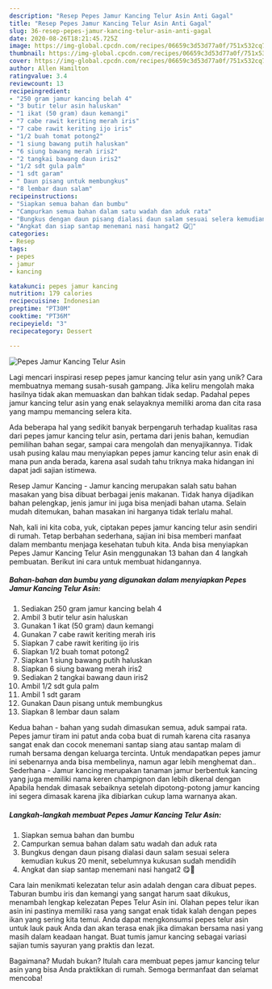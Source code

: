 ```yaml
---
description: "Resep Pepes Jamur Kancing Telur Asin Anti Gagal"
title: "Resep Pepes Jamur Kancing Telur Asin Anti Gagal"
slug: 36-resep-pepes-jamur-kancing-telur-asin-anti-gagal
date: 2020-08-26T18:21:45.725Z
image: https://img-global.cpcdn.com/recipes/06659c3d53d77a0f/751x532cq70/pepes-jamur-kancing-telur-asin-foto-resep-utama.jpg
thumbnail: https://img-global.cpcdn.com/recipes/06659c3d53d77a0f/751x532cq70/pepes-jamur-kancing-telur-asin-foto-resep-utama.jpg
cover: https://img-global.cpcdn.com/recipes/06659c3d53d77a0f/751x532cq70/pepes-jamur-kancing-telur-asin-foto-resep-utama.jpg
author: Allen Hamilton
ratingvalue: 3.4
reviewcount: 13
recipeingredient:
- "250 gram jamur kancing belah 4"
- "3 butir telur asin haluskan"
- "1 ikat (50 gram) daun kemangi"
- "7 cabe rawit keriting merah iris"
- "7 cabe rawit keriting ijo iris"
- "1/2 buah tomat potong2"
- "1 siung bawang putih haluskan"
- "6 siung bawang merah iris2"
- "2 tangkai bawang daun iris2"
- "1/2 sdt gula palm"
- "1 sdt garam"
- " Daun pisang untuk membungkus"
- "8 lembar daun salam"
recipeinstructions:
- "Siapkan semua bahan dan bumbu"
- "Campurkan semua bahan dalam satu wadah dan aduk rata"
- "Bungkus dengan daun pisang dialasi daun salam sesuai selera kemudian kukus 20 menit, sebelumnya kukusan sudah mendidih"
- "Angkat dan siap santap menemani nasi hangat2 😋🙏"
categories:
- Resep
tags:
- pepes
- jamur
- kancing

katakunci: pepes jamur kancing 
nutrition: 179 calories
recipecuisine: Indonesian
preptime: "PT30M"
cooktime: "PT36M"
recipeyield: "3"
recipecategory: Dessert

---
```



![Pepes Jamur Kancing Telur Asin](https://img-global.cpcdn.com/recipes/06659c3d53d77a0f/751x532cq70/pepes-jamur-kancing-telur-asin-foto-resep-utama.jpg)

Lagi mencari inspirasi resep pepes jamur kancing telur asin yang unik? Cara membuatnya memang susah-susah gampang. Jika keliru mengolah maka hasilnya tidak akan memuaskan dan bahkan tidak sedap. Padahal pepes jamur kancing telur asin yang enak selayaknya memiliki aroma dan cita rasa yang mampu memancing selera kita.

Ada beberapa hal yang sedikit banyak berpengaruh terhadap kualitas rasa dari pepes jamur kancing telur asin, pertama dari jenis bahan, kemudian pemilihan bahan segar, sampai cara mengolah dan menyajikannya. Tidak usah pusing kalau mau menyiapkan pepes jamur kancing telur asin enak di mana pun anda berada, karena asal sudah tahu triknya maka hidangan ini dapat jadi sajian istimewa.

Resep Jamur Kancing - Jamur kancing merupakan salah satu bahan masakan yang bisa dibuat berbagai jenis makanan. Tidak hanya dijadikan bahan pelengkap, jenis jamur ini juga bisa menjadi bahan utama. Selain mudah ditemukan, bahan masakan ini harganya tidak terlalu mahal.


Nah, kali ini kita coba, yuk, ciptakan pepes jamur kancing telur asin sendiri di rumah. Tetap berbahan sederhana, sajian ini bisa memberi manfaat dalam membantu menjaga kesehatan tubuh kita. Anda bisa menyiapkan Pepes Jamur Kancing Telur Asin menggunakan 13 bahan dan 4 langkah pembuatan. Berikut ini cara untuk membuat hidangannya.

<!--inarticleads1-->

##### Bahan-bahan dan bumbu yang digunakan dalam menyiapkan Pepes Jamur Kancing Telur Asin:

1. Sediakan 250 gram jamur kancing belah 4
1. Ambil 3 butir telur asin haluskan
1. Gunakan 1 ikat (50 gram) daun kemangi
1. Gunakan 7 cabe rawit keriting merah iris
1. Siapkan 7 cabe rawit keriting ijo iris
1. Siapkan 1/2 buah tomat potong2
1. Siapkan 1 siung bawang putih haluskan
1. Siapkan 6 siung bawang merah iris2
1. Sediakan 2 tangkai bawang daun iris2
1. Ambil 1/2 sdt gula palm
1. Ambil 1 sdt garam
1. Gunakan  Daun pisang untuk membungkus
1. Siapkan 8 lembar daun salam


Kedua bahan - bahan yang sudah dimasukan semua, aduk sampai rata. Pepes jamur tiram ini patut anda coba buat di rumah karena cita rasanya sangat enak dan cocok menemani santap siang atau santap malam di rumah bersama dengan keluarga tercinta. Untuk mendapatkan pepes jamur ini sebenarnya anda bisa membelinya, namun agar lebih menghemat dan.. Sederhana - Jamur kancing merupakan tanaman jamur berbentuk kancing yang juga memiliki nama keren champignon dan lebih dikenal dengan Apabila hendak dimasak sebaiknya setelah dipotong-potong jamur kancing ini segera dimasak karena jika dibiarkan cukup lama warnanya akan. 

<!--inarticleads2-->

##### Langkah-langkah membuat Pepes Jamur Kancing Telur Asin:

1. Siapkan semua bahan dan bumbu
1. Campurkan semua bahan dalam satu wadah dan aduk rata
1. Bungkus dengan daun pisang dialasi daun salam sesuai selera kemudian kukus 20 menit, sebelumnya kukusan sudah mendidih
1. Angkat dan siap santap menemani nasi hangat2 😋🙏


Cara lain menikmati kelezatan telur asin adalah dengan cara dibuat pepes. Taburan bumbu iris dan kemangi yang sangat harum saat dikukus, menambah lengkap kelezatan Pepes Telur Asin ini. Olahan pepes telur ikan asin ini pastinya memiliki rasa yang sangat enak tidak kalah dengan pepes ikan yang sering kita temui. Anda dapat mengkonsumsi pepes telur asin untuk lauk pauk Anda dan akan terasa enak jika dimakan bersama nasi yang masih dalam keadaan hangat. Buat tumis jamur kancing sebagai variasi sajian tumis sayuran yang praktis dan lezat. 

Bagaimana? Mudah bukan? Itulah cara membuat pepes jamur kancing telur asin yang bisa Anda praktikkan di rumah. Semoga bermanfaat dan selamat mencoba!
